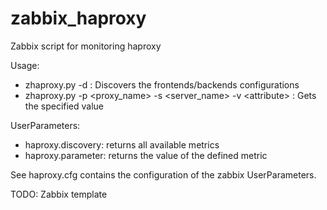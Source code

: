 zabbix_haproxy
==============

Zabbix script for monitoring haproxy

Usage:

* zhaproxy.py -d : Discovers the frontends/backends configurations
* zhaproxy.py -p &lt;proxy_name&gt; -s &lt;server_name&gt; -v &lt;attribute&gt; : Gets the specified value

UserParameters:

* haproxy.discovery: returns all available metrics
* haproxy.parameter: returns the value of the defined metric

See haproxy.cfg contains the configuration of the zabbix UserParameters.

TODO: Zabbix template
